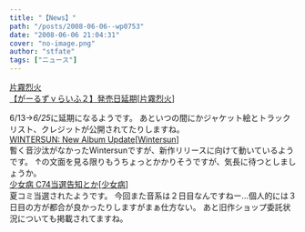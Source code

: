 ```yaml
---
title: "【News】"
path: "/posts/2008-06-06--wp0753"
date: "2008-06-06 21:04:31"
cover: "no-image.png"
author: "stfate"
tags: ["ニュース"]
---
```


<style type="text/css">
<!--
p {white-space: pre-wrap};
-->
</style>

<a class="topics" href="http://www.skydog-ent.co.jp/main.php?sd=20&no=sdcr0016" target="_blank">片霧烈火 【がーるずｖらいふ２】発売日延期</a><span class="junre">[<a href="http://www.rekka.jp/" target="_blank">片霧烈火</a>]</span>
<div class="news">6/13→<em>6/25</em>に延期になるようです。
あといつの間にかジャケット絵とトラックリスト、クレジットが公開されてたりしますね。</div>
<a class="topics" href="http://www.metalfromfinland.com/news/2008-06-06_13:56/wintersun_new_album_update" target="_blank">WINTERSUN: New Album Update</a><span class="junre">[<a href="http://www.wintermadness.net/" target="_blank">Wintersun</a>]</span>
<div class="news">暫く音沙汰がなかったWintersunですが、新作リリースに向けて動いているようです。
↑の文面を見る限りもうちょっとかかりそうですが、気長に待つとしましょうか。</div>
<a class="topics" href="http://www.girldisease.com/" target="_blank">少女病 C74当選告知とか</a><span class="junre">[<a href="http://www.girldisease.com/" target="_blank">少女病</a>]</span>
<div class="news">夏コミ当選されたようです。
今回また音系は２日目なんですねー…個人的には３日目の方が都合が良かったりしますがまぁ仕方ない。
あと旧作ショップ委託状況についても掲載されてますね。</div>
